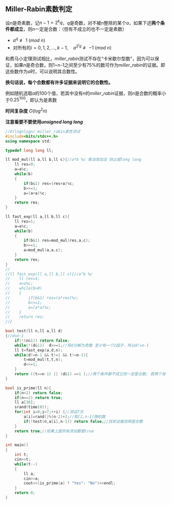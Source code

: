 ## Miller-Rabin素数判定

设$n$是奇素数，记$n-1=2^kq$，$q$是奇数，对不被$n$整除的某个$a$，如果下述**两个条件都成立**，则$n$一定是合数：（但有不成立的也不一定是素数）

- $a^q \not\equiv 1 \ (mod \ n)$
- 对所有的$i=0,1,2,...,k-1 ,\quad a^{2^iq}\not\equiv -1\ (mod \ n)$

和费马小定理测试相比，$miller\_rabin$测试不存在“卡米歇尔型数”，因为可以保证，如果$n$是奇合数，则1~n-1之间至少有75%的数可作为$miller\_rabin$的证据。即这些数作为$a$时，可以说明其合数性。

**换句话说，每个合数都有许多证据来说明它的合数性。**

例如随机选取$a$的100个值，若其中没有$n$的$miller\_rabin$证据，则$n$是合数的概率小于$0.25^{100}$，即认为是素数



**时间复杂度**  $O(log^2n)$



**注意看要不要使用$unsigned \ long \ long$**  

```c++
//O(lognlogn) miller_rabin素性测试
#include<bits/stdc++.h>
using namespace std;

typedef long long ll;

ll mod_mul(ll a,ll b,ll c){//a*b %c 乘法改加法 防止超long long
    ll res=0;
    a=a%c;
    while(b)
    {
        if(b&1) res=(res+a)%c;
        b>>=1;
        a=(a+a)%c;
    }
    return res;
}

ll fast_exp(ll a,ll b,ll c){
    ll res=1;
    a=a%c;
    while(b)
    {
        if(b&1) res=mod_mul(res,a,c);
        b>>=1;
        a=mod_mul(a,a,c);
    }
    return res;
}
//
//ll fast_exp(ll a,ll b,ll c){//a^b %c
//    ll res=1;
//    a=a%c;
//    while(b>0)
//    {
//        if(b&1) res=(a*res)%c;
//        b>>=1;
//        a=(a*a)%c;
//    }
//    return res;
//}

bool test(ll n,ll a,ll d)
{//d=n-1
    if(!(n&1)) return false;
    while(!(d&1))  d>>=1;//将d分解为奇数 至少有一个2因子，所以d!=n-1
    ll t=fast_exp(a,d,n);
    while(d!=n-1 && t!=1 && t!=n-1){
        t=mod_mul(t,t,n);
        d<<=1;
    }
    return ((t==n-1) || (d&1) ==1 );//两个条件都不成立则一定是合数; 若两个有一个成立，且多次，对于合数来说，可能性极小，所以可以认为是素数
}

bool is_prime(ll n){
    if(n<2) return false;
    if(n==2) return true;
    ll a[30];
    srand(time(0));
    for(int i=0;i<7;++i) {//测试7次
        a[i]=rand()%(n-2)+2;//取[2,n-1]随机数
        if(!test(n,a[i],n-1)) return false;//找到证据说明是合数
    }
    return true;//如果上面所有测试都是true
}

int main()
{
    int t;
    cin>>t;
    while(t--)
    {
        ll a;
        cin>>a;
        cout<<(is_prime(a) ? "Yes": "No")<<endl;
    }
    return 0;
}
```



